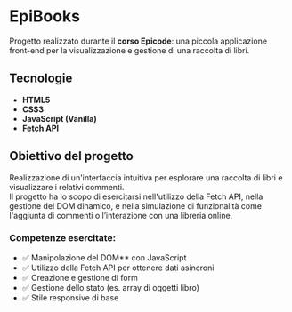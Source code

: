 # EpiBooks

Progetto realizzato durante il **corso Epicode**: una piccola applicazione front-end per la visualizzazione e gestione di una raccolta di libri.


## Tecnologie

- **HTML5**
- **CSS3**
- **JavaScript (Vanilla)**
- **Fetch API**


## Obiettivo del progetto

Realizzazione di un'interfaccia intuitiva per esplorare una raccolta di libri e visualizzare i relativi commenti.  
Il progetto ha lo scopo di esercitarsi nell'utilizzo della Fetch API, nella gestione del DOM dinamico, e nella simulazione di funzionalità come l'aggiunta di commenti o l’interazione con una libreria online.

### Competenze esercitate:

- ✅ Manipolazione del DOM** con JavaScript
- ✅ Utilizzo della Fetch API per ottenere dati asincroni
- ✅ Creazione e gestione di form
- ✅ Gestione dello stato (es. array di oggetti libro)
- ✅ Stile responsive di base
